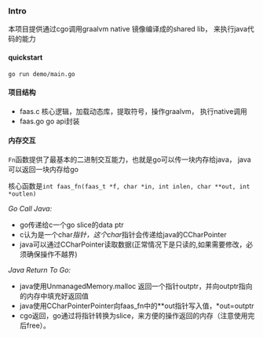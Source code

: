 ### Intro

本项目提供通过cgo调用graalvm native 镜像编译成的shared lib， 来执行java代码的能力

#### quickstart

`go run demo/main.go`

#### 项目结构

- faas.c 核心逻辑，加载动态库，提取符号，操作graalvm， 执行native调用
- faas.go go api封装

#### 内存交互

`Fn`函数提供了最基本的二进制交互能力，也就是go可以传一块内存给java， java可以返回一块内存给go

核心函数是`int faas_fn(faas_t *f, char *in, int inlen, char **out, int *outlen)`

*Go Call Java:*
- go传递给c一个go slice的data ptr
- c认为是一个char*指针，这个char*指针会传递给java的CCharPointer
- java可以通过CCharPointer读取数据(正常情况下是只读的,如果需要修改，必须确保操作不越界)

*Java Return To Go:*
- java使用UnmanagedMemory.malloc 返回一个指针outptr，并向outptr指向的内存中填充好返回值
- java使用CCharPointerPointer向faas_fn中的**out指针写入值，*out=outptr
- cgo返回，go通过将指针转换为slice，来方便的操作返回的内存（注意使用完后free）。